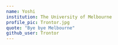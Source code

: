 ```yaml
---
name: Yoshi
institution: The University of Melbourne
profile_pic: Trontor.jpg
quote: "Bye bye Melbourne"
github_user: Trontor
---
```


